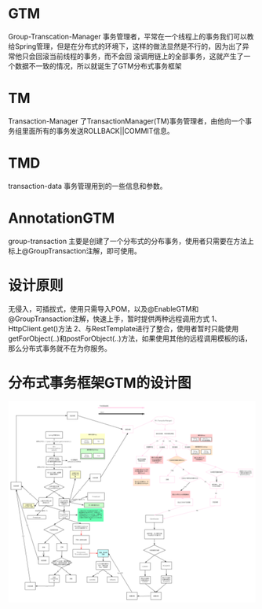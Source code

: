 # GTM
Group-Transcation-Manager
事务管理者，平常在一个线程上的事务我们可以教给Spring管理，但是在分布式的环境下，这样的做法显然是不行的，因为出了异常他只会回滚当前线程的事务，而不会回
滚调用链上的全部事务，这就产生了一个数据不一致的情况，所以就诞生了GTM分布式事务框架

# TM
Transaction-Manager
了TransactionManager(TM)事务管理者，由他向一个事务组里面所有的事务发送ROLLBACK||COMMIT信息。

# TMD
transaction-data 事务管理用到的一些信息和参数。

# AnnotationGTM
group-transaction 主要是创建了一个分布式的分布事务，使用者只需要在方法上标上@GroupTransaction注解，即可使用。

# 设计原则
无侵入，可插拔式，使用只需导入POM，以及@EnableGTM和@GroupTransaction注解，快速上手，暂时提供两种远程调用方式
1、HttpClient.get()方法
2、与RestTemplate进行了整合，使用者暂时只能使用getForObject(..)和postForObject(..)方法，如果使用其他的远程调用模板的话，那么分布式事务就不在为你服务。

# 分布式事务框架GTM的设计图
![Image text](https://github.com/henkudeluqiqi/GTM/raw/master/框架流程.png)

